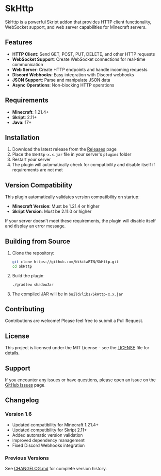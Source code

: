 # SkHttp

SkHttp is a powerful Skript addon that provides HTTP client functionality, WebSocket support, and web server capabilities for Minecraft servers.

## Features

- **HTTP Client**: Send GET, POST, PUT, DELETE, and other HTTP requests
- **WebSocket Support**: Create WebSocket connections for real-time communication
- **Web Server**: Create HTTP endpoints and handle incoming requests
- **Discord Webhooks**: Easy integration with Discord webhooks
- **JSON Support**: Parse and manipulate JSON data
- **Async Operations**: Non-blocking HTTP operations

## Requirements

- **Minecraft**: 1.21.4+
- **Skript**: 2.11+
- **Java**: 17+

## Installation

1. Download the latest release from the [Releases](https://github.com/NikitaRTN/SkHttp/releases) page
2. Place the `SkHttp-x.x.jar` file in your server's `plugins` folder
3. Restart your server
4. The plugin will automatically check for compatibility and disable itself if requirements are not met

## Version Compatibility

This plugin automatically validates version compatibility on startup:

- **Minecraft Version**: Must be 1.21.4 or higher
- **Skript Version**: Must be 2.11.0 or higher

If your server doesn't meet these requirements, the plugin will disable itself and display an error message.

## Building from Source

1. Clone the repository:
   ```bash
   git clone https://github.com/NikitaRTN/SkHttp.git
   cd SkHttp
   ```

2. Build the plugin:
   ```bash
   ./gradlew shadowJar
   ```

3. The compiled JAR will be in `build/libs/SkHttp-x.x.jar`

## Contributing

Contributions are welcome! Please feel free to submit a Pull Request.

## License

This project is licensed under the MIT License - see the [LICENSE](LICENSE) file for details.

## Support

If you encounter any issues or have questions, please open an issue on the [GitHub Issues](https://github.com/NikitaRTN/SkHttp/issues) page.

## Changelog

### Version 1.6
- Updated compatibility for Minecraft 1.21.4+
- Updated compatibility for Skript 2.11+
- Added automatic version validation
- Improved dependency management
- Fixed Discord Webhooks integration

### Previous Versions
See [CHANGELOG.md](CHANGELOG.md) for complete version history.
